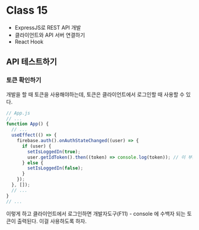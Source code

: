 # Class 15

* ExpressJS로 REST API 개발
* 클라이언트와 API 서버 연결하기
* React Hook

## API 테스트하기

### 토큰 확인하기

개발을 할 때 토큰을 사용해야하는데, 토큰은 클라이언트에서 로그인할 때 사용할 수 있다.

```js
// App.js
// ...
function App() {
  // ...
  useEffect(() => {
    firebase.auth().onAuthStateChanged((user) => {
      if (user) {
        setIsLoggedIn(true);
        user.getIdToken().then((token) => console.log(token)); // 이 부분 잠시 추가
      } else {
        setIsLoggedIn(false);
      }
    });
  }, []);
  // ...
}
// ...
```

이렇게 하고 클라이언트에서 로그인하면 개발자도구(F11) - console 에 수백자 되는 토큰이 출력된다. 이걸 사용하도록 하자.

